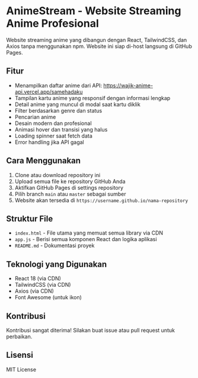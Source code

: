 # AnimeStream - Website Streaming Anime Profesional

Website streaming anime yang dibangun dengan React, TailwindCSS, dan Axios tanpa menggunakan npm. Website ini siap di-host langsung di GitHub Pages.

## Fitur

- Menampilkan daftar anime dari API: https://wajik-anime-api.vercel.app/samehadaku
- Tampilan kartu anime yang responsif dengan informasi lengkap
- Detail anime yang muncul di modal saat kartu diklik
- Filter berdasarkan genre dan status
- Pencarian anime
- Desain modern dan profesional
- Animasi hover dan transisi yang halus
- Loading spinner saat fetch data
- Error handling jika API gagal

## Cara Menggunakan

1. Clone atau download repository ini
2. Upload semua file ke repository GitHub Anda
3. Aktifkan GitHub Pages di settings repository
4. Pilih branch `main` atau `master` sebagai sumber
5. Website akan tersedia di `https://username.github.io/nama-repository`

## Struktur File

- `index.html` - File utama yang memuat semua library via CDN
- `app.js` - Berisi semua komponen React dan logika aplikasi
- `README.md` - Dokumentasi proyek

## Teknologi yang Digunakan

- React 18 (via CDN)
- TailwindCSS (via CDN)
- Axios (via CDN)
- Font Awesome (untuk ikon)

## Kontribusi

Kontribusi sangat diterima! Silakan buat issue atau pull request untuk perbaikan.

## Lisensi

MIT License
